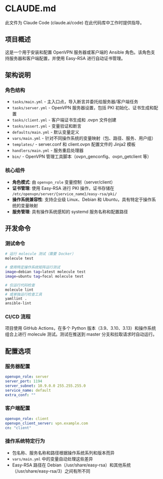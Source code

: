 # CLAUDE.md

此文件为 Claude Code (claude.ai/code) 在此代码库中工作时提供指导。

## 项目概述

这是一个用于安装和配置 OpenVPN 服务器或客户端的 Ansible 角色。该角色支持服务器和客户端配置，并使用 Easy-RSA 进行自动证书管理。

## 架构说明

### 角色结构
- `tasks/main.yml` - 主入口点，导入断言并委托给服务器/客户端任务
- `tasks/server.yml` - OpenVPN 服务器设置，包括 PKI 初始化、证书生成和配置
- `tasks/client.yml` - 客户端证书生成和 .ovpn 文件创建
- `tasks/assert.yml` - 变量验证和断言
- `defaults/main.yml` - 默认变量定义
- `vars/main.yml` - 针对不同操作系统的变量映射（包、路径、服务、用户组）
- `templates/` - server.conf 和 client.ovpn 配置文件的 Jinja2 模板
- `handlers/main.yml` - 服务重启处理器
- `bin/` - OpenVPN 管理工具脚本（ovpn_genconfig、ovpn_getclient 等）

### 核心组件
- **角色模式**: 由 `openvpn_role` 变量控制（server/client）
- **证书管理**: 使用 Easy-RSA 进行 PKI 操作，证书存储在 `/etc/openvpn/server/{service_name}/easy-rsa/pki/`
- **操作系统兼容性**: 支持企业级 Linux、Debian 和 Ubuntu，具有特定于操作系统的变量映射
- **服务管理**: 具有操作系统感知的 systemd 服务名称和配置路径

## 开发命令

### 测试命令
```bash
# 运行 molecule 测试（需要 Docker）
molecule test

# 使用特定操作系统矩阵运行测试
image=debian tag=latest molecule test
image=ubuntu tag=focal molecule test

# 仅运行代码检查
molecule lint
# 或单独运行检查工具
yamllint .
ansible-lint
```

### CI/CD 流程
项目使用 GitHub Actions，在多个 Python 版本（3.9、3.10、3.13）和操作系统组合上进行 molecule 测试。测试在推送到 master 分支和拉取请求时自动运行。

## 配置选项

### 服务器配置
```yaml
openvpn_role: server
server_port: 1194
server_subnet: 10.9.0.0 255.255.255.0
service_name: default
extra_conf: ""
```

### 客户端配置
```yaml
openvpn_role: client
openvpn_client_server: vpn.example.com
cn: "client"
```

### 操作系统特定行为
- 包名称、服务名称和路径根据操作系统系列和版本而异
- `vars/main.yml` 中的变量自动处理这些差异
- Easy-RSA 路径在 Debian（/usr/share/easy-rsa）和其他系统（/usr/share/easy-rsa/3）之间有所不同